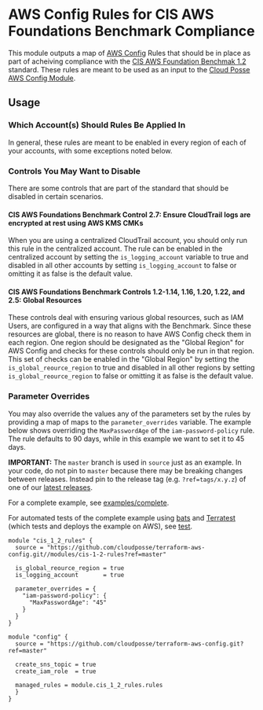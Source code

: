 # AWS Config Rules for CIS AWS Foundations Benchmark Compliance

This module outputs a map of [AWS Config](https://aws.amazon.com/config) Rules that should be in place as part of acheiving compliance with the [CIS AWS Foundation Benchmak 1.2](https://www.cisecurity.org/cis-benchmarks/#amazon_web_services) standard. These rules are meant to be used as an input to the [Cloud Posse AWS Config Module](../../).

## Usage

### Which Account(s) Should Rules Be Applied In

In general, these rules are meant to be enabled in every region of each of your accounts, with some exceptions noted below.

### Controls You May Want to Disable

There are some controls that are part of the standard that should be disabled in certain scenarios.

#### CIS AWS Foundations Benchmark Control 2.7: Ensure CloudTrail logs are encrypted at rest using AWS KMS CMKs

When you are using a centralized CloudTrail account, you should only run this rule in the centralized account. The rule can be enabled in the centralized account by setting the `is_logging_account` variable to true and disabled in all other accounts by setting `is_logging_account` to false or omitting it as false is the default value.

#### CIS AWS Foundations Benchmark Controls 1.2-1.14, 1.16, 1.20, 1.22, and 2.5: Global Resources

These controls deal with ensuring various global resources, such as IAM Users, are configured in a way that aligns with the Benchmark. Since these resources are global, there is no reason to have AWS Config check them in each region. One region should be designated as the "Global Region" for AWS Config and checks for these controls should only be run in that region. This set of checks can be enabled in the "Global Region" by setting the `is_global_reource_region` to true and disabled in all other regions by setting `is_global_reource_region` to false or omitting it as false is the default value.

### Parameter Overrides

You may also override the values any of the parameters set by the rules by providing a map of maps to the `parameter_overrides` variable. The example below shows overriding the `MaxPasswordAge` of the `iam-password-policy` rule. The rule defaults to 90 days, while in this example we want to set it to 45 days.

**IMPORTANT:** The `master` branch is used in `source` just as an example. In your code, do not pin to `master` because there may be breaking changes between releases.
Instead pin to the release tag (e.g. `?ref=tags/x.y.z`) of one of our [latest releases](https://github.com/cloudposse/terraform-aws-config/releases).

For a complete example, see [examples/complete](examples/complete).

For automated tests of the complete example using [bats](https://github.com/bats-core/bats-core) and [Terratest](https://github.com/gruntwork-io/terratest)
(which tests and deploys the example on AWS), see [test](test).

```hcl
module "cis_1_2_rules" {
  source = "https://github.com/cloudposse/terraform-aws-config.git//modules/cis-1-2-rules?ref=master"

  is_global_reource_region = true
  is_logging_account       = true

  parameter_overrides = {
    "iam-password-policy": {
      "MaxPasswordAge": "45"
    }
  }
}

module "config" {
  source = "https://github.com/cloudposse/terraform-aws-config.git?ref=master"

  create_sns_topic = true
  create_iam_role  = true

  managed_rules = module.cis_1_2_rules.rules
  }
}
```
